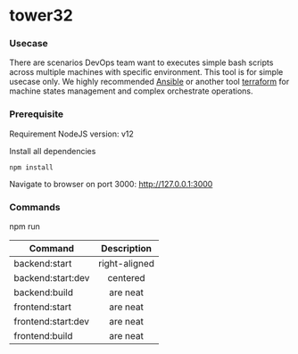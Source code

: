 # tower32

### Usecase

There are scenarios DevOps team want to executes simple bash scripts across multiple machines with specific environment. This tool is for simple usecase only. We highly recommended [Ansible](https://www.ansible.com/) or another tool [terraform](https://www.terraform.io/) for machine states management and complex orchestrate operations.

### Prerequisite

Requirement NodeJS version: v12

Install all dependencies
```javascripts
npm install
```

Navigate to browser on port 3000: http://127.0.0.1:3000

### Commands

npm run

| Command               | Description   |
| ----------------------|:-------------:|
| backend:start         | right-aligned |
| backend:start:dev     | centered      |
| backend:build         | are neat      |
| frontend:start        | are neat      |
| frontend:start:dev    | are neat      |
| frontend:build        | are neat      |
